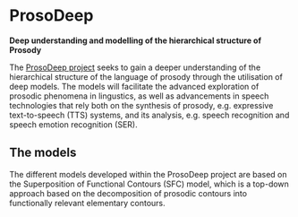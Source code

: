 # ProsoDeep
**Deep understanding and modelling of the hierarchical structure of Prosody**

The [ProsoDeep project](https://gerazov.github.io/prosodeep/)
seeks to gain a deeper understanding of the hierarchical structure of the language of prosody through the utilisation of deep models.
The models will facilitate the advanced exploration of prosodic phenomena in lingustics, as well as advancements in speech technologies that rely both on the synthesis of prosody, e.g. expressive text-to-speech (TTS) systems, and its analysis, e.g. speech recognition and speech emotion recognition (SER).

## The models

The different models developed within the ProsoDeep project are based on the Superposition of Functional Contours (SFC) model, which is a top-down approach based on the decomposition of prosodic contours into functionally relevant elementary contours.
